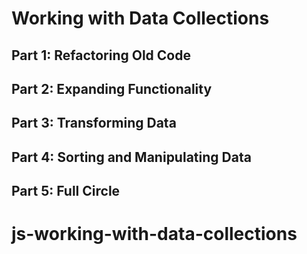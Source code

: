 # Working with Data Collections

## Part 1: Refactoring Old Code

## Part 2: Expanding Functionality

## Part 3: Transforming Data

## Part 4: Sorting and Manipulating Data

## Part 5: Full Circle
# js-working-with-data-collections
